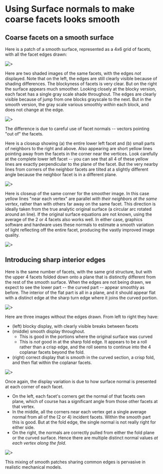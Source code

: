 
# Using Surface normals to make coarse facets looks smooth

## Coarse facets on a smooth surface

Here is a patch of a smooth surface, represented as a 4x6 grid of facets, with all the facet edges drawn:

![>](./figs/GriddedSurfaceExample/AllEdges.png)

Here are two shaded images of the same facets, with the edges _not_ displayed.   Note that on the left, the edges are still clearly visible because of shading differences.  The blockyness of facets is very clear.  But on the right the surface appears much smoother.   Looking closely at the blocky version, each facet has a single gray scale shade throughout.  The edges are clearly visible because of jump from one blocks grayscale to the next. But in the smooth version, the gray scale various smoothly _within_ each block, and does not change at the edge.

![>](./figs/GriddedSurfaceExample/SideBySideFacetVersusVertexNormals.png)

The difference is due to careful use of facet normals -- vectors pointing "out of" the facets.

Here is a closeup showing (a) the entire lower left facet and (b) small parts of neighbors to the right and above.  Also appearing are short yellow lines pointing away from the facets in the corner near the vertices.   Look carefully at the complete lower left facet -- you can see that all 4 of these yellow lines are exactly perpendicular to the plane of the facet.  But the very nearby lines from corners of the neighbor facets are tilted at a slightly different angle because the neighbor facet is in a different plane.

![>](./figs/GriddedSurfaceExample/ZoomFacetNormal.png)

Here is closeup of the same corner for the smoother image.   In this case yellow lines "near each vertex" are parallel _with their neighbors at the same vertex_, rather than with others far away on the same facet.   This direction is ideally taken from the true analytic original surface (a circular arc rotated around an line).   If the original surface equations are not known, using the average of the 2 or 4 facets also works well.  In either case, graphics software and hardware uses these normals to estimate a smooth variation of light reflecting off the entire facet, producing the vastly improved image quality.

![>](./figs/GriddedSurfaceExample/ZoomVertexNormal.png)

## Introducing sharp interior edges

Here is the same number of facets, with the same grid structure, but with the upper 4 facets folded down onto a plane that is distinctly different from the rest of the smooth surface.   When the edges are not being drawn, we expect to see the lower part -- the curved part -- appear smoothly as before.   The interior of the flat part is all in a plane, and it should appear flat with a distinct edge at the sharp turn edge where it joins the curved portion.

![>](./figs/GriddedSurfaceExample/FoldedWithEdges.png)

Here are three images without the edges drawn.  From left to right they have:

- (left) blocky display, with clearly visible breaks between facets
- (middle) smooth display throughout.
  - This is good in the portions where the original surface was curved
  - This is _not_ good in at the sharp fold edge.  It appears to be a roll rather than a crisp edge, and the roll seems to continue into the 4 coplanar facets beyond the fold.
- (right) correct display that is smooth in the curved section, a crisp fold, and then flat within the coplanar facets.

![>](./figs/GriddedSurfaceExample/FoldedShadingVariants.png)

Once again, the display variation is due to how surface normal is presented at each corner of each facet.

- On the left, each facet's corners get the normal of that facets own plane, which of course has a significant angle from those other facets at that vertex.
- In the middle, all the corners near each vertex get a single average normal from all of the (2 or 4) incident facets.   Within the smooth part this is good.  But at the fold edge, the single normal is not really right for either side.
- On the right, the normals are correctly pulled from either the fold plane or the curved surface.   Hence there are multiple distinct normal values _at each vertex along the fold_.

![>](./figs/GriddedSurfaceExample/FoldedWithNormals.png)

This mixing of smooth patches sharing common edges is pervasive in realistic mechanical models.
